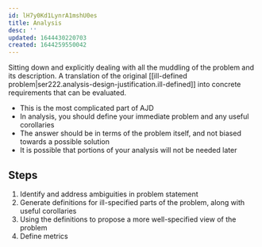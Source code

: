 ```yaml
---
id: lH7y0Kd1LynrA1mshU0es
title: Analysis
desc: ''
updated: 1644430220703
created: 1644259550042
---
```


Sitting down and explicitly dealing with all the muddling of the problem and its description. A translation of the original [[ill-defined problem|ser222.analysis-design-justification.ill-defined]] into concrete requirements that can be evaluated.

- This is the most complicated part of AJD
- In analysis, you should define your immediate problem and any useful corollaries
- The answer should be in terms of the problem itself, and not biased towards a possible solution
- It is possible that portions of your analysis will not be needed later
## Steps
1. Identify and address ambiguities in problem statement
2. Generate definitions for ill-specified parts of the problem, along with useful corollaries
3. Using the definitions to propose a more well-specified view of the problem
4. Define metrics